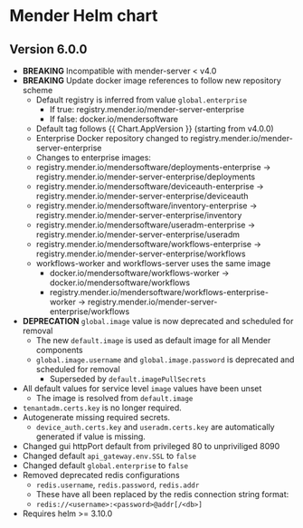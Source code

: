# Mender Helm chart

## Version 6.0.0

- **BREAKING** Incompatible with mender-server < v4.0
- **BREAKING** Update docker image references to follow new repository scheme
  - Default registry is inferred from value `global.enterprise`
    - If true: registry.mender.io/mender-server-enterprise
    - If false: docker.io/mendersoftware
  - Default tag follows {{ Chart.AppVersion }} (starting from v4.0.0)
  - Enterprise Docker repository changed to registry.mender.io/mender-server-enterprise
  - Changes to enterprise images:
  - registry.mender.io/mendersoftware/deployments-enterprise -> registry.mender.io/mender-server-enterprise/deployments
  - registry.mender.io/mendersoftware/deviceauth-enterprise -> registry.mender.io/mender-server-enterprise/deviceauth
  - registry.mender.io/mendersoftware/inventory-enterprise -> registry.mender.io/mender-server-enterprise/inventory
  - registry.mender.io/mendersoftware/useradm-enterprise -> registry.mender.io/mender-server-enterprise/useradm
  - registry.mender.io/mendersoftware/workflows-enterprise -> registry.mender.io/mender-server-enterprise/workflows
  - workflows-worker and workflows-server uses the same image
    - docker.io/mendersoftware/workflows-worker -> docker.io/mendersoftware/workflows
    - registry.mender.io/mendersoftware/workflows-enterprise-worker -> registry.mender.io/mender-server-enterprise/workflows
- **DEPRECATION** `global.image` value is now deprecated and scheduled for removal
  - The new `default.image` is used as default image for all Mender components
  - `global.image.username` and `global.image.password` is deprecated and scheduled for removal
    - Superseded by `default.imagePullSecrets`
- All default values for service level `image` values have been unset
  - The image is resolved from `default.image`
- `tenantadm.certs.key` is no longer required.
- Autogenerate missing required secrets.
  - `device_auth.certs.key` and `useradm.certs.key` are automatically generated if value is missing.
- Changed gui httpPort default from privileged 80 to unpriviliged 8090
- Changed default `api_gateway.env.SSL` to `false`
- Changed default `global.enterprise` to `false`
- Removed deprecated redis configurations
  - `redis.username`, `redis.password`, `redis.addr`
  - These have all been replaced by the redis connection string format:
  - `redis://<username>:<password>@addr[/<db>]`
- Requires helm >= 3.10.0
